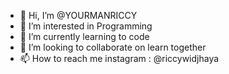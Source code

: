 - 👋 Hi, I’m @YOURMANRICCY
- 👀 I’m interested in Programming
- 🌱 I’m currently learning to code
- 💞️ I’m looking to collaborate on learn together
- 📫 How to reach me instagram : @riccywidjhaya

<!---
YOURMANRICCY/YOURMANRICCY is a ✨ special ✨ repository because its `README.md` (this file) appears on your GitHub profile.
You can click the Preview link to take a look at your changes.
--->
